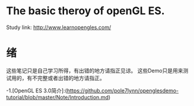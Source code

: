 # The basic theroy of openGL ES.
Study link: http://www.learnopengles.com/

# 绪
这些笔记只是自己学习所得，有出错的地方请指正见谅。
这些Demo只是用来测试用的，有不完整或者出错的地方请指正。

-1.[OpenGL ES 3.0简介]:(https://github.com/pole7lynn/openglesdemo-tutorial/blob/master/Note/Introduction.md)
